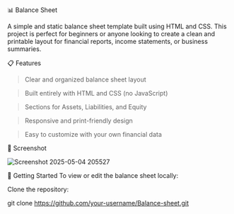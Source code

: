 ﻿📊 Balance Sheet
 
A simple and static balance sheet template built using HTML and CSS. This project is perfect for beginners or anyone looking to create a clean and printable layout for financial reports, income statements, or business summaries.

📋 Features

> Clear and organized balance sheet layout

> Built entirely with HTML and CSS (no JavaScript)

> Sections for Assets, Liabilities, and Equity

> Responsive and print-friendly design

> Easy to customize with your own financial data

📸 Screenshot

![Screenshot 2025-05-04 205527](https://github.com/user-attachments/assets/892c1a6b-8fb6-4349-943e-17aade4b69a8)


🚀 Getting Started
To view or edit the balance sheet locally:

Clone the repository:

git clone https://github.com/your-username/Balance-sheet.git
